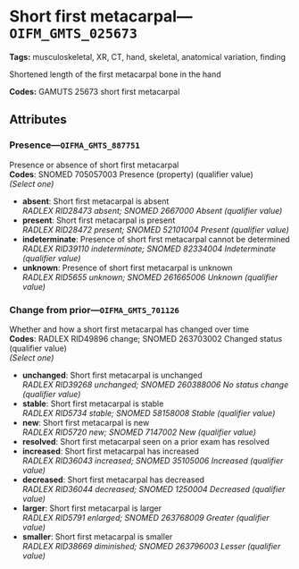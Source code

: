 # Short first metacarpal—`OIFM_GMTS_025673`

**Tags:** musculoskeletal, XR, CT, hand, skeletal, anatomical variation, finding

Shortened length of the first metacarpal bone in the hand

**Codes:** GAMUTS 25673 short first metacarpal

## Attributes

### Presence—`OIFMA_GMTS_887751`

Presence or absence of short first metacarpal  
**Codes**: SNOMED 705057003 Presence (property) (qualifier value)  
*(Select one)*

- **absent**: Short first metacarpal is absent  
_RADLEX RID28473 absent; SNOMED 2667000 Absent (qualifier value)_
- **present**: Short first metacarpal is present  
_RADLEX RID28472 present; SNOMED 52101004 Present (qualifier value)_
- **indeterminate**: Presence of short first metacarpal cannot be determined  
_RADLEX RID39110 indeterminate; SNOMED 82334004 Indeterminate (qualifier value)_
- **unknown**: Presence of short first metacarpal is unknown  
_RADLEX RID5655 unknown; SNOMED 261665006 Unknown (qualifier value)_

### Change from prior—`OIFMA_GMTS_701126`

Whether and how a short first metacarpal has changed over time  
**Codes**: RADLEX RID49896 change; SNOMED 263703002 Changed status (qualifier value)  
*(Select one)*

- **unchanged**: Short first metacarpal is unchanged  
_RADLEX RID39268 unchanged; SNOMED 260388006 No status change (qualifier value)_
- **stable**: Short first metacarpal is stable  
_RADLEX RID5734 stable; SNOMED 58158008 Stable (qualifier value)_
- **new**: Short first metacarpal is new  
_RADLEX RID5720 new; SNOMED 7147002 New (qualifier value)_
- **resolved**: Short first metacarpal seen on a prior exam has resolved  
- **increased**: Short first metacarpal has increased  
_RADLEX RID36043 increased; SNOMED 35105006 Increased (qualifier value)_
- **decreased**: Short first metacarpal has decreased  
_RADLEX RID36044 decreased; SNOMED 1250004 Decreased (qualifier value)_
- **larger**: Short first metacarpal is larger  
_RADLEX RID5791 enlarged; SNOMED 263768009 Greater (qualifier value)_
- **smaller**: Short first metacarpal is smaller  
_RADLEX RID38669 diminished; SNOMED 263796003 Lesser (qualifier value)_